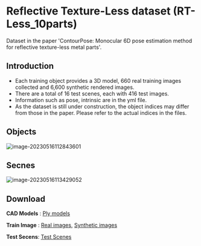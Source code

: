 # Reflective Texture-Less dataset (RT-Less_10parts)
Dataset in the paper 'ContourPose: Monocular 6D pose estimation method for reflective texture-less metal parts'.
## Introduction

* Each training object provides a 3D model, 660 real training images collected and 6,600 synthetic rendered images. 
* There are a total of 16 test scenes, each with 416 test images.
* Information such as pose, intrinsic are in the yml file.
* As the dataset is still under construction, the object indices may differ from those in the paper. Please refer to the actual indices in the files.

## Objects

![image-20230516112843601](https://liquanzhi-image.oss-cn-hangzhou.aliyuncs.com/images/image-20230516112843601.png)

## Secnes

![image-20230516113429052](https://liquanzhi-image.oss-cn-hangzhou.aliyuncs.com/images/image-20230516113429052.png)

## Download

**CAD Models** : [Ply models](https://drive.google.com/drive/folders/1sJy7qfTYa6ioU8tr-apOozgCTfyIdFKt?usp=sharing)

**Train Image** : [Real images](https://drive.google.com/drive/folders/1XA3DaQJv6Vidyn-TpogF21qk-TMGhTfO?usp=sharing),  [Synthetic images](https://drive.google.com/drive/folders/1pAk4r7SBtnOYTNgEjQmOm2-VnFYiuj_D?usp=sharing)

**Test Secens**: [Test Scenes](https://drive.google.com/drive/folders/1Yqu6G2XU-XbgtR4TK5TKPV4RkGhF5kSw?usp=sharing)

